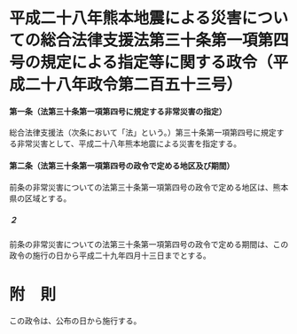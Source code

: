# 平成二十八年熊本地震による災害についての総合法律支援法第三十条第一項第四号の規定による指定等に関する政令（平成二十八年政令第二百五十三号）
#### 第一条（法第三十条第一項第四号に規定する非常災害の指定）
総合法律支援法（次条において「法」という。）第三十条第一項第四号に規定する非常災害として、平成二十八年熊本地震による災害を指定する。
#### 第二条（法第三十条第一項第四号の政令で定める地区及び期間）
前条の非常災害についての法第三十条第一項第四号の政令で定める地区は、熊本県の区域とする。
##### ２
前条の非常災害についての法第三十条第一項第四号の政令で定める期間は、この政令の施行の日から平成二十九年四月十三日までとする。
# 附　則
この政令は、公布の日から施行する。
